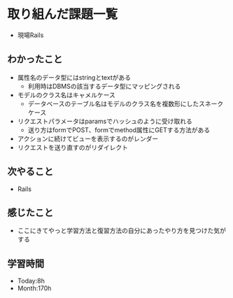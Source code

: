 # 取り組んだ課題一覧
- 現場Rails
## わかったこと
- 属性名のデータ型にはstringとtextがある
  - 利用時はDBMSの該当するデータ型にマッピングされる
- モデルのクラス名はキャメルケース
  - データベースのテーブル名はモデルのクラス名を複数形にしたスネークケース
- リクエストパラメータはparamsでハッシュのように受け取れる
  - 送り方はformでPOST、formでmethod属性にGETする方法がある
- アクションに続けてビューを表示するのがレンダー
- リクエストを送り直すのがリダイレクト
## 次やること
- Rails
## 感じたこと
- ここにきてやっと学習方法と復習方法の自分にあったやり方を見つけた気がする
## 学習時間
- Today:8h
- Month:170h
